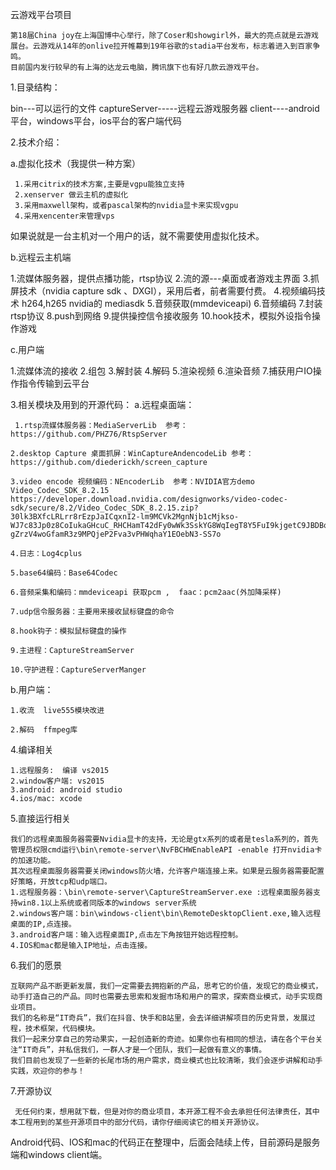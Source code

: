 云游戏平台项目

    第18届China joy在上海国博中心举行，除了Coser和showgirl外，最大的亮点就是云游戏展台。云游戏从14年的onlive拉开帷幕到19年谷歌的stadia平台发布，标志着进入到百家争鸣。
    目前国内发行较早的有上海的达龙云电脑，腾讯旗下也有好几款云游戏平台。

1.目录结构：

bin---可以运行的文件
captureServer-----远程云游戏服务器
client----android平台，windows平台，ios平台的客户端代码

2.技术介绍：

   a.虚拟化技术（我提供一种方案）
   
     1.采用citrix的技术方案,主要是vgpu能独立支持
     2.xenserver 做云主机的虚拟化
     3.采用maxwell架构，或者pascal架构的nvidia显卡来实现vgpu
     4.采用xencenter来管理vps
  如果说就是一台主机对一个用户的话，就不需要使用虚拟化技术。

 b.远程云主机端

  1.流媒体服务器，提供点播功能，rtsp协议
  2.流的源---桌面或者游戏主界面
  3.抓屏技术（nvidia capture sdk 、DXGI），采用后者，前者需要付费。
  4.视频编码技术 h264,h265  nvidia的 mediasdk
  5.音频获取(mmdeviceapi)
  6.音频编码
  7.封装rtsp协议
  8.push到网络
  9.提供操控信令接收服务
  10.hook技术，模拟外设指令操作游戏

c.用户端
 
  1.流媒体流的接收
  2.组包
  3.解封装
  4.解码
  5.渲染视频
  6.渲染音频
  7.捕获用户IO操作指令传输到云平台

3.相关模块及用到的开源代码：
 a.远程桌面端：
	 
	 1.rtsp流媒体服务器：MediaServerLib  参考：https://github.com/PHZ76/RtspServer

	2.desktop Capture 桌面抓屏：WinCaptureAndencodeLib 参考：https://github.com/diederickh/screen_capture

	3.video encode 视频编码：NEncoderLib  参考：NVIDIA官方demo Video_Codec_SDK_8.2.15 https://developer.download.nvidia.com/designworks/video-codec-sdk/secure/8.2/Video_Codec_SDK_8.2.15.zip?30lk3BXfcLRLrr8rEzpJaICqxnI2-lm9MCVk2MgnNjb1cMjkso-WJ7c83Jp0z8CoIukaGHcuC_RHCHamT42dFy0wWk3SskYG8WqIegT8Y5FuI9kjgetC9JBDBqV-gZrzV4woGfamR3z9MPQjeP2Fva3vPHWqhaY1EOebN3-SS7o

	4.日志：Log4cplus

	5.base64编码：Base64Codec

	6.音频采集和编码：mmdeviceapi 获取pcm ,  faac：pcm2aac(外加降采样)

	7.udp信令服务器：主要用来接收鼠标键盘的命令

	8.hook钩子：模拟鼠标键盘的操作

	9.主进程：CaptureStreamServer

	10.守护进程：CaptureServerManger
b.用户端：
	
	1.收流  live555模块改进

	2.解码  ffmpeg库

4.编译相关
	
	1.远程服务:  编译 vs2015 
	2.window客户端: vs2015
	3.android: android studio
	4.ios/mac: xcode

5.直接运行相关
	
	我们的远程桌面服务器需要Nvidia显卡的支持，无论是gtx系列的或者是tesla系列的，首先管理员权限cmd运行\bin\remote-server\NvFBCHWEnableAPI -enable 打开nvidia卡的加速功能。
	其次远程桌面服务器需要关闭windows防火墙，允许客户端连接上来。如果是云服务器需要配置好策略，开放tcp和udp端口。
	1.远程服务器：\bin\remote-server\CaptureStreamServer.exe :远程桌面服务器支持win8.1以上系统或者同版本的windows server系统
	2.windows客户端：bin\windows-client\bin\RemoteDesktopClient.exe,输入远程桌面的IP,点连接。
	3.android客户端：输入远程桌面IP,点击左下角按钮开始远程控制。
	4.IOS和mac都是输入IP地址，点击连接。

6.我们的愿景
	
	互联网产品不断更新发展，我们一定需要去拥抱新的产品，思考它的价值，发现它的商业模式，动手打造自己的产品。同时也需要去思索和发掘市场和用户的需求，探索商业模式，动手实现商业项目。
	我们的名称是“IT奇兵”，我们在抖音、快手和B站里，会去详细讲解项目的历史背景，发展过程，技术框架，代码模块。
	我们一起来分享自己的劳动果实，一起创造新的奇迹。如果你也有相同的想法，请在各个平台关注“IT奇兵”，并私信我们，一群人才是一个团队，我们一起做有意义的事情。
	我们目前也发现了一些新的长尾市场的用户需求，商业模式也比较清晰，我们会逐步讲解和动手实践，欢迎你的参与！
	
7.开源协议

     无任何约束，想用就下载，但是对你的商业项目，本开源工程不会去承担任何法律责任，其中本工程用到的某些开源项目中的部分代码，请你仔细阅读它的相关开源协议。
     
     
Android代码、IOS和mac的代码正在整理中，后面会陆续上传，目前源码是服务端和windows client端。     
